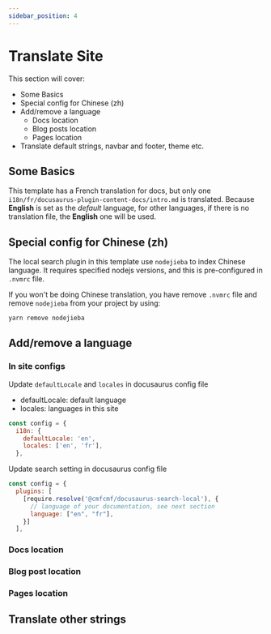 ```yaml
---
sidebar_position: 4
---
```


# Translate Site

This section will cover:

- Some Basics
- Special config for Chinese (zh)
- Add/remove a language
  - Docs location
  - Blog posts location
  - Pages location
- Translate default strings, navbar and footer, theme etc.

## Some Basics

This template has a French translation for docs, but only one `i18n/fr/docusaurus-plugin-content-docs/intro.md` is translated. Because **English** is set as the _default_ language, for other languages, if there is no translation file, the **English** one will be used.

## Special config for Chinese (zh)

The local search plugin in this template use `nodejieba` to index Chinese language. It requires specified nodejs versions, and this is pre-configured in `.nvmrc` file.

If you won't be doing Chinese translation, you have remove `.nvmrc` file and remove `nodejieba` from your project by using:

```bash
yarn remove nodejieba
```

## Add/remove a language

### In site configs

Update `defaultLocale` and `locales` in docusaurus config file

- defaultLocale: default language
- locales: languages in this site

```js {3,4}title="docusaurus.config.js"
const config = {
  i18n: {
    defaultLocale: 'en',
    locales: ['en', 'fr'],
  },
```

Update search setting in docusaurus config file

```js {5} title="docusaurus.config.js"
const config = {
  plugins: [
    [require.resolve('@cmfcmf/docusaurus-search-local'), {
      // language of your documentation, see next section
      language: ["en", "fr"],
    }]
  ],
```

### Docs location

### Blog post location

### Pages location

## Translate other strings
